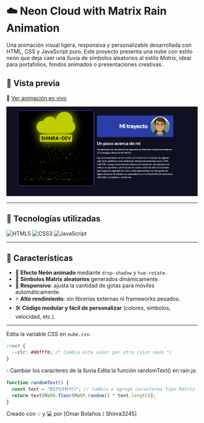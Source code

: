 # ☁️ Neon Cloud with Matrix Rain Animation

Una animación visual ligera, responsiva y personalizable desarrollada con HTML, CSS y JavaScript puro. Este proyecto presenta una nube con estilo neón que deja caer una lluvia de símbolos aleatorios al estilo *Matrix*, ideal para portafolios, fondos animados o presentaciones creativas.

## 🚀 Vista previa

🔗 [Ver animación en vivo](https://omarbolanos.netlify.app/) 

![Preview](preview.PNG) <!-- Puedes subir una captura y renombrarla así -->

---

## 🧩 Tecnologías utilizadas

![HTML5](https://img.shields.io/badge/HTML5-E34F26?style=for-the-badge&logo=html5&logoColor=white)
![CSS3](https://img.shields.io/badge/CSS3-1572B6?style=for-the-badge&logo=css3&logoColor=white)
![JavaScript](https://img.shields.io/badge/JS-F7DF1E?style=for-the-badge&logo=javascript&logoColor=black)

---

## 🎨 Características

- 🌈 **Efecto Neón animado** mediante `drop-shadow` y `hue-rotate`.
- 🧠 **Símbolos Matrix aleatorios** generados dinámicamente.
- 📱 **Responsivo**: ajusta la cantidad de gotas para móviles automáticamente.
- ⚡ **Alto rendimiento**: sin librerías externas ni frameworks pesados.
- 🛠️ **Código modular y fácil de personalizar** (colores, símbolos, velocidad, etc.).

---

Edita la variable CSS en `nube.css`:

```css
:root {
  --clr: #00fff0; /* Cambia este valor por otro color neón */
}
```

💧 Cambiar los caracteres de la lluvia
Edita la función randomText() en rain.js:
``` rain.js
function randomText() {
  const text = "01ｱｳｴｵｶｷｸｹｺ"; // Cambia o agrega caracteres tipo Matrix
  return text[Math.floor(Math.random() * text.length)];
}
```
Creado con 💡 y 💻 por [Omar Bolaños / Shinra3245]

